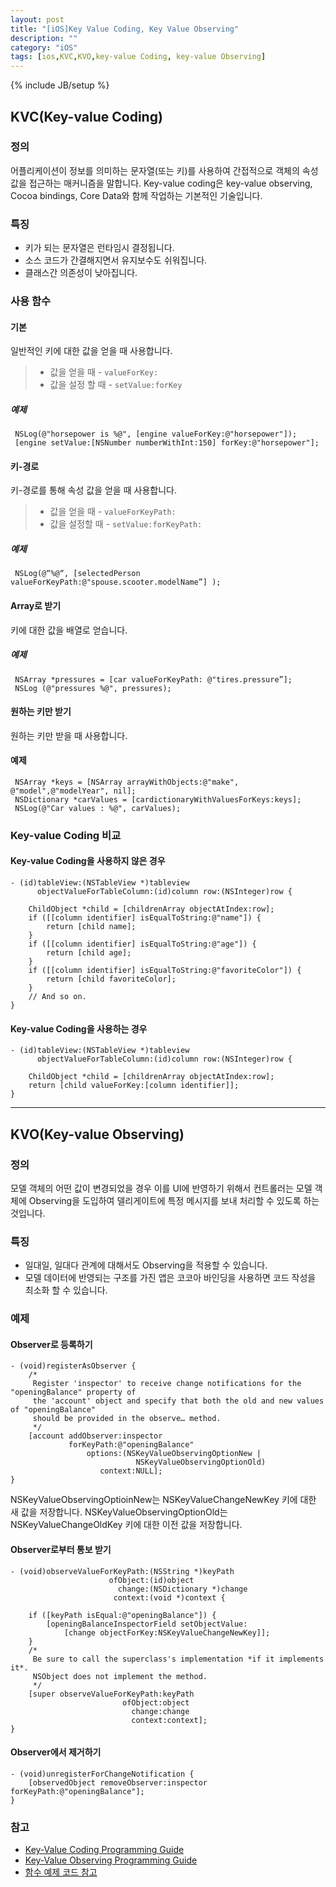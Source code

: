 ```yaml
---
layout: post
title: "[iOS]Key Value Coding, Key Value Observing"
description: ""
category: "iOS"
tags: [ios,KVC,KVO,key-value Coding, key-value Observing]
---
```

{% include JB/setup %}


## KVC(Key-value Coding)

### 정의

어플리케이션이 정보를 의미하는 문자열(또는 키)를 사용하여 간접적으로 객체의 속성값을 접근하는 매커니즘을 말합니다.
Key-value coding은 key-value observing, Cocoa bindings, Core Data와 함께 작업하는 기본적인 기술입니다.

### 특징

- 키가 되는 문자열은 런타임시 결정됩니다.
- 소스 코드가 간결해지면서 유지보수도 쉬워집니다.
- 클래스간 의존성이 낮아집니다.

### 사용 함수

#### 기본

일반적인 키에 대한 값을 얻을 때 사용합니다.
> - 값을 얻을 때 - `valueForKey:`
> - 값을 설정 할 때 - `setValue:forKey`

##### 예제

     NSLog(@"horsepower is %@", [engine valueForKey:@"horsepower"]);
     [engine setValue:[NSNumber numberWithInt:150] forKey:@"horsepower"];


#### 키-경로

키-경로를 통해 속성 값을 얻을 때 사용합니다.
> - 값을 얻을 때 - `valueForKeyPath:`
> - 값을 설정할 때 - `setValue:forKeyPath:`

##### 예제

     NSLog(@“%@“, [selectedPerson valueForKeyPath:@"spouse.scooter.modelName”] );

#### Array로 받기

키에 대한 값을 배열로 얻습니다.

##### 예제

     NSArray *pressures = [car valueForKeyPath: @"tires.pressure”];
     NSLog (@"pressures %@", pressures);


#### 원하는 키만 받기


원하는 키만 받을 때 사용합니다.


#### 예제


     NSArray *keys = [NSArray arrayWithObjects:@"make", @"model",@"modelYear", nil];
     NSDictionary *carValues = [cardictionaryWithValuesForKeys:keys];
     NSLog(@"Car values : %@", carValues);


### Key-value Coding 비교

#### Key-value Coding을 사용하지 않은 경우

    - (id)tableView:(NSTableView *)tableview
          objectValueForTableColumn:(id)column row:(NSInteger)row {
    
        ChildObject *child = [childrenArray objectAtIndex:row];
        if ([[column identifier] isEqualToString:@"name"]) {
            return [child name];
        }
        if ([[column identifier] isEqualToString:@"age"]) {
            return [child age];
        }
        if ([[column identifier] isEqualToString:@"favoriteColor"]) {
            return [child favoriteColor];
        }
        // And so on.
    }

#### Key-value Coding을 사용하는 경우

    - (id)tableView:(NSTableView *)tableview
          objectValueForTableColumn:(id)column row:(NSInteger)row {
    
        ChildObject *child = [childrenArray objectAtIndex:row];
        return [child valueForKey:[column identifier]];
    }
   
---

## KVO(Key-value Observing)

### 정의

모델 객체의 어떤 값이 변경되었을 경우 이를 UI에 반영하기 위해서 컨트롤러는 모델 객체에 Observing을 도입하여 델리게이트에 특정 메시지를 보내 처리할 수 있도록 하는 것입니다.

### 특징

- 일대일, 일대다 관계에 대해서도 Observing을 적용할 수 있습니다.
- 모델 데이터에 반영되는 구조를 가진 앱은 코코아 바인딩을 사용하면 코드 작성을 최소화 할 수 있습니다.

### 예제

#### Observer로 등록하기

    - (void)registerAsObserver {
        /*
         Register 'inspector' to receive change notifications for the "openingBalance" property of
         the 'account' object and specify that both the old and new values of "openingBalance"
         should be provided in the observe… method.
         */
        [account addObserver:inspector
                 forKeyPath:@"openingBalance"
                     options:(NSKeyValueObservingOptionNew |
                                NSKeyValueObservingOptionOld)
                        context:NULL];
    }
   
NSKeyValueObservingOptioinNew는 NSKeyValueChangeNewKey 키에 대한 새 값을 저장합니다.
NSKeyValueObservingOptionOld는 NSKeyValueChangeOldKey 키에 대한 이전 값을 저장합니다.

#### Observer로부터 통보 받기

    - (void)observeValueForKeyPath:(NSString *)keyPath
                          ofObject:(id)object
                            change:(NSDictionary *)change
                           context:(void *)context {
    
        if ([keyPath isEqual:@"openingBalance"]) {
            [openingBalanceInspectorField setObjectValue:
                [change objectForKey:NSKeyValueChangeNewKey]];
        }
        /*
         Be sure to call the superclass's implementation *if it implements it*.
         NSObject does not implement the method.
         */
        [super observeValueForKeyPath:keyPath
                             ofObject:object
                               change:change
                               context:context];
    }

#### Observer에서 제거하기

    - (void)unregisterForChangeNotification {
        [observedObject removeObserver:inspector forKeyPath:@"openingBalance"];
    } 

### 참고
- [Key-Value Coding Programming Guide](https://developer.apple.com/library/mac/documentation/Cocoa/Conceptual/KeyValueCoding/Articles/KeyValueCoding.html)
- [Key-Value Observing Programming Guide](https://developer.apple.com/library/mac/documentation/Cocoa/Conceptual/KeyValueObserving/KeyValueObserving.html#//apple_ref/doc/uid/10000177i)
- [함수 예제 코드 참고](http://funnyrella.blogspot.kr/2013/10/27.html)